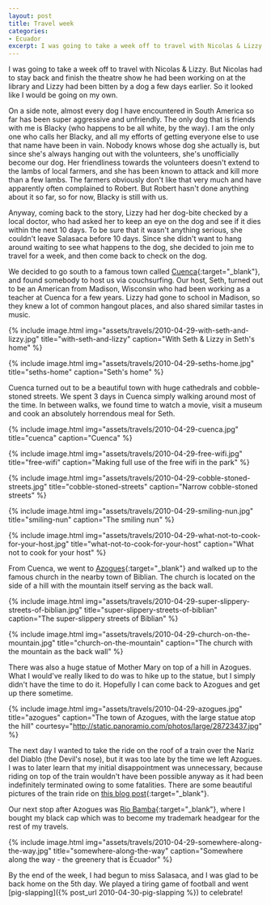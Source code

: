 ```yaml
---
layout: post
title: Travel week
categories:
- Ecuador
excerpt: I was going to take a week off to travel with Nicolas & Lizzy. But Nicolas had to stay back and finish the theatre show he had been working on at the library and Lizzy had been bitten by a dog a few days earlier. So it looked like I would be going on my own.
---
```


I was going to take a week off to travel with Nicolas & Lizzy. But Nicolas had
to stay back and finish the theatre show he had been working on at the library
and Lizzy had been bitten by a dog a few days earlier. So it looked like I would
be going on my own.

On a side note, almost every dog I have encountered in South America so far has
been super aggressive and unfriendly. The only dog that is friends with me is
Blacky (who happens to be all white, by the way). I am the only one who calls
her Blacky, and all my efforts of getting everyone else to use that name have
been in vain. Nobody knows whose dog she actually is, but since she's always
hanging out with the volunteers, she's unofficially become our dog. Her
friendliness towards the volunteers doesn't extend to the lambs of local
farmers, and she has been known to attack and kill more than a few lambs. The
farmers obviously don't like that very much and have apparently often complained
to Robert. But Robert hasn't done anything about it so far, so for now, Blacky
is still with us.

Anyway, coming back to the story, Lizzy had her dog-bite checked by a local
doctor, who had asked her to keep an eye on the dog and see if it dies within
the next 10 days. To be sure that it wasn't anything serious, she couldn't leave
Salasaca before 10 days. Since she didn't want to hang around waiting to see
what happens to the dog, she decided to join me to travel for a week, and then
come back to check on the dog.

We decided to go south to a famous town called
[Cuenca](https://en.wikipedia.org/wiki/Cuenca,_Ecuador){:target="_blank"}, and
found somebody to host us via couchsurfing. Our host, Seth, turned out to be an
American from Madison, Wisconsin who had been working as a teacher at Cuenca for
a few years. Lizzy had gone to school in Madison, so they knew a lot of common
hangout places, and also shared similar tastes in music.

{% include image.html
    img="assets/travels/2010-04-29-with-seth-and-lizzy.jpg"
    title="with-seth-and-lizzy"
    caption="With Seth & Lizzy in Seth's home" %}

{% include image.html
    img="assets/travels/2010-04-29-seths-home.jpg"
    title="seths-home"
    caption="Seth's home" %}

Cuenca turned out to be a beautiful town with huge cathedrals and cobble-stoned
streets. We spent 3 days in Cuenca simply walking around most of the time. In
between walks, we found time to watch a movie, visit a museum and cook an
absolutely horrendous meal for Seth.

{% include image.html
    img="assets/travels/2010-04-29-cuenca.jpg"
    title="cuenca"
    caption="Cuenca" %}

{% include image.html
    img="assets/travels/2010-04-29-free-wifi.jpg"
    title="free-wifi"
    caption="Making full use of the free wifi in the park" %}

{% include image.html
    img="assets/travels/2010-04-29-cobble-stoned-streets.jpg"
    title="cobble-stoned-streets"
    caption="Narrow cobble-stoned streets" %}

{% include image.html
    img="assets/travels/2010-04-29-smiling-nun.jpg"
    title="smiling-nun"
    caption="The smiling nun" %}

{% include image.html
    img="assets/travels/2010-04-29-what-not-to-cook-for-your-host.jpg"
    title="what-not-to-cook-for-your-host"
    caption="What not to cook for your host" %}

From Cuenca, we went to
[Azogues](https://en.wikipedia.org/wiki/Azogues){:target="_blank"} and walked up
to the famous church in the nearby town of Biblian. The church is located on the
side of a hill with the mountain itself serving as the back wall.

{% include image.html
    img="assets/travels/2010-04-29-super-slippery-streets-of-biblian.jpg"
    title="super-slippery-streets-of-biblian"
    caption="The super-slippery streets of Biblian" %}

{% include image.html
    img="assets/travels/2010-04-29-church-on-the-mountain.jpg"
    title="church-on-the-mountain"
    caption="The church with the mountain as the back wall" %}

There was also a huge statue of Mother Mary on top of a hill in Azogues. What I
would've really liked to do was to hike up to the statue, but I simply didn't
have the time to do it. Hopefully I can come back to Azogues and get up there
sometime.

{% include image.html
    img="assets/travels/2010-04-29-azogues.jpg"
    title="azogues"
    caption="The town of Azogues, with the large statue atop the hill"
    courtesy="http://static.panoramio.com/photos/large/28723437.jpg" %}

The next day I wanted to take the ride on the roof of a train over the Nariz del
Diablo (the Devil's nose), but it was too late by the time we left Azogues. I
was to later learn that my initial disappointment was unnecessary, because
riding on top of the train wouldn't have been possible anyway as it had been
indefinitely terminated owing to some fatalities. There are some beautiful
pictures of the train ride on [this blog
post](http://wherewebe.com/index_2012_04-10_nariz_del_diablo.html){:target="_blank"}.

Our next stop after Azogues was [Rio
Bamba](https://en.wikipedia.org/wiki/Riobamba){:target="_blank"}, where I bought
my black cap which was to become my trademark headgear for the rest of my
travels.

{% include image.html
    img="assets/travels/2010-04-29-somewhere-along-the-way.jpg"
    title="somewhere-along-the-way"
    caption="Somewhere along the way - the greenery that is Ecuador" %}

By the end of the week, I had begun to miss Salasaca, and I was glad to be back
home on the 5th day. We played a tiring game of football and went
[pig-slapping]({% post_url 2010-04-30-pig-slapping %}) to celebrate!
